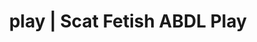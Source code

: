 ---
categories:
- E-Girl Erotica
- Inclusive Desire
- ASMR Porn
- Spiritual Kink
- Immersive Erotica
image: /assets/images/1747713802496.webp
layout: post
schema:
  description: Premium adult content featuring Scat Fetish, ABDL Play. High-quality
    visuals with provocative themes.
  keywords:
  - Shibari
  - Queer Kinks
  - ABDL Play
  - Gothic Erotica
  - Scat Fetish
  - AI Erotica
  - Immersive Erotica
  name: 1747713802496 | Scat Fetish ABDL Play
  type: VisualArtwork
seo:
  description: Featured content with exclusive Scat Fetish, ABDL Play. HD images available.
  keywords: Scat Fetish, ABDL Play
  og_image: /assets/images/1747713802496.webp
  schema_type: VisualArtwork
tags:
- '#play'
- Scat Fetish
- ABDL Play
title: play | Scat Fetish ABDL Play
---